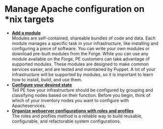 # Manage Apache configuration on \*nix targets

-   **[Add a module](add_modules.md#)**  
Modules are self-contained, shareable bundles of code and data. Each module manages a specific task in your infrastructure, like installing and configuring a piece of software. You can write your own modules or download pre-built modules from the Forge. While you can use any module available on the Forge, PE customers can take advantage of supported modules. These modules are designed to make common services easier, and are tested and maintained by Puppet. A lot of your infrastructure will be supported by modules, so it is important to learn how to install, build, and use them.
-   **[Configure your desired state](configure_desired_state.md#)**  
Tell PE how your infrastructure should be configured by grouping and classifying nodes based on their function. Before you begin, think of which of your inventory nodes you want to configure with Apacheservices.
-   **[Organize webserver configurations with roles and profiles](configure_roles_and_profiles_apache_getting_started.md#)**  
The roles and profiles method is a reliable way to build reusable, configurable, and refactorable system configurations.


